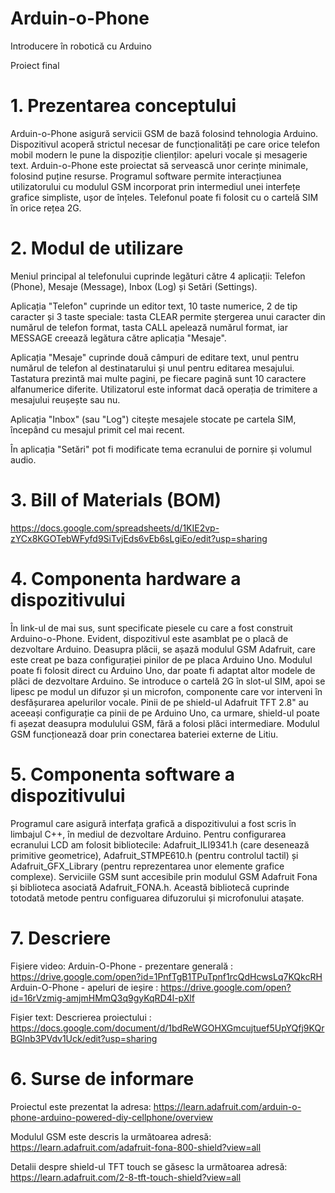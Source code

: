 # Arduin-o-Phone
Introducere în robotică cu Arduino

Proiect final
 
# 1. Prezentarea conceptului

Arduin-o-Phone asigură servicii GSM de bază folosind tehnologia Arduino. Dispozitivul acoperă strictul necesar de funcționalități pe care orice telefon mobil modern le pune la dispoziție clienților: apeluri vocale și mesagerie text. 
Arduin-o-Phone este proiectat să servească unor cerințe minimale, folosind puține resurse. Programul software permite interacțiunea utilizatorului cu modulul GSM incorporat prin intermediul unei interfețe grafice simpliste, ușor de înțeles. Telefonul poate fi folosit cu o cartelă SIM în orice rețea 2G.

# 2. Modul de utilizare

Meniul principal al telefonului cuprinde legături către 4 aplicații: Telefon (Phone), Mesaje (Message), Inbox (Log) și Setări (Settings).

Aplicația "Telefon" cuprinde un editor text, 10 taste numerice, 2 de tip caracter și 3 taste speciale: tasta CLEAR permite ștergerea unui caracter din numărul de telefon format, tasta CALL apelează numărul format, iar MESSAGE creează legătura către aplicația "Mesaje".

Aplicația "Mesaje" cuprinde două câmpuri de editare text, unul pentru numărul de telefon al destinatarului și unul pentru editarea mesajului. Tastatura prezintă mai multe pagini, pe fiecare pagină sunt 10 caractere alfanumerice diferite. Utilizatorul este informat dacă operația de trimitere a mesajului reușește sau nu.

Aplicația "Inbox" (sau "Log") citește mesajele stocate pe cartela SIM, începând cu mesajul primit cel mai recent.

În aplicația "Setări" pot fi modificate tema ecranului de pornire și volumul audio.

# 3. Bill of Materials (BOM)

https://docs.google.com/spreadsheets/d/1KIE2vp-zYCx8KGOTebWFyfd9SiTvjEds6vEb6sLgiEo/edit?usp=sharing

# 4. Componenta hardware a dispozitivului

În link-ul de mai sus, sunt specificate piesele cu care a fost construit Arduino-o-Phone. Evident, dispozitivul este asamblat pe o placă de dezvoltare Arduino. Deasupra plăcii, se așază modulul GSM Adafruit, care este creat pe baza configurației pinilor de pe placa Arduino Uno. Modulul poate fi folosit direct cu Arduino Uno, dar poate fi adaptat altor modele de plăci de dezvoltare Arduino. Se introduce o cartelă 2G în slot-ul SIM, apoi se lipesc pe modul un difuzor și un microfon, componente care vor interveni în desfășurarea apelurilor vocale. Pinii de pe shield-ul Adafruit TFT 2.8" au aceeași configurație ca pinii de pe Arduino Uno, ca urmare, shield-ul poate fi așezat deasupra modulului GSM, fără a folosi plăci intermediare. Modulul GSM funcționează doar prin conectarea bateriei externe de Litiu.

# 5. Componenta software a dispozitivului

Programul care asigură interfața grafică a dispozitivului a fost scris în limbajul C++, în mediul de dezvoltare Arduino. Pentru configurarea ecranului LCD am folosit bibliotecile: Adafruit_ILI9341.h (care desenează primitive geometrice), 
Adafruit_STMPE610.h (pentru controlul tactil)  și Adafruit_GFX_Library (pentru reprezentarea unor elemente grafice complexe). Serviciile GSM sunt accesibile prin modulul GSM Adafruit Fona și biblioteca asociată Adafruit_FONA.h. Această bibliotecă cuprinde totodată metode pentru configuarea difuzorului și microfonului atașate.

# 7. Descriere

Fișiere video:
Arduin-O-Phone - prezentare generală : https://drive.google.com/open?id=1PnfTgB1TPuTpnf1rcQdHcwsLq7KQkcRH
Arduin-O-Phone - apeluri de ieșire : https://drive.google.com/open?id=16rVzmig-amjmHMmQ3q9gyKqRD4l-pXlf

Fișier text: 
Descrierea proiectului : https://docs.google.com/document/d/1bdReWGOHXGmcujtuef5UpYQfj9KQrBGlnb3PVdv1Uck/edit?usp=sharing

# 6. Surse de informare

Proiectul este prezentat la adresa: https://learn.adafruit.com/arduin-o-phone-arduino-powered-diy-cellphone/overview

Modulul GSM este descris la următoarea adresă: https://learn.adafruit.com/adafruit-fona-800-shield?view=all

Detalii despre shield-ul TFT touch se găsesc la următoarea adresă: https://learn.adafruit.com/2-8-tft-touch-shield?view=all

